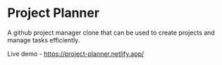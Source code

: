 # Project Planner

A github project manager clone that can be used to create projects and manage tasks efficiently.

Live demo - https://project-planner.netlify.app/
